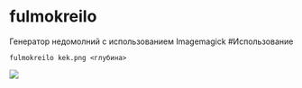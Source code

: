 # fulmokreilo
Генератор недомолний с использованием Imagemagick
#Использование

`fulmokreilo kek.png <глубина>`

![](https://i.imgur.com/r57p1r1.gif)
